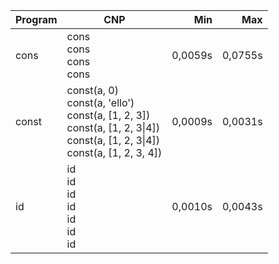 Program | CNP | Min | Max
--- | --- | ---: | ---:
cons | cons<br/>cons<br/>cons<br/>cons | 0,0059s | 0,0755s
const | const(a, 0)<br/>const(a, 'ello')<br/>const(a, [1, 2, 3])<br/>const(a, [1, 2, 3\|4])<br/>const(a, [1, 2, 3\|4])<br/>const(a, [1, 2, 3, 4]) | 0,0009s | 0,0031s
id | id<br/>id<br/>id<br/>id<br/>id<br/>id<br/>id | 0,0010s | 0,0043s
